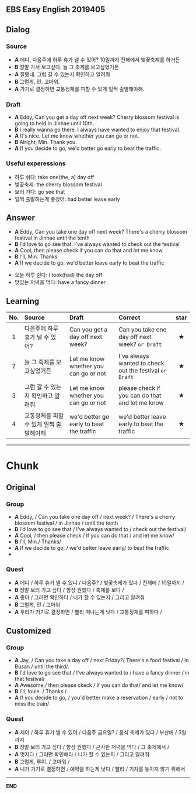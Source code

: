 ## EBS Easy English 2019405

## Dialog

### Source

* **A** 에디, 다음주에 하루 휴가 낼 수 있어? 10일까지 진해에서 벚꽃축제를 하거든
* **B** 정말 가서 보고싶다. 늘 그 축제를 보고싶었거든
* **A** 잘됐네. 그럼 갈 수 있는지 확인하고 알려줘
* **B** 그럴게, 민. 고마워.
* **A** 가기로 결정하면 교통정체를 피할 수 있게 일찍 출발해야해.


### Draft

* **A** Eddy, Can you get a day off next week? Cherry blossom festival is going to held in Jinhae until 10th.
* **B** I really wanna go there. I always have wanted to enjoy that festival.
* **A** It's nice. Let me know whether you can go or not.
* **B** Alright, Min. Thank you.
* **A** If you decide to go, we'd better go early to beat the traffic.


### Useful experessions
- 하루 쉬다: take one(the, a) day off
- 벛꽃축제: the cherry blossom festival
- 보러 가다: go see that
- 일찍 출발하는게 좋겠어: had better leave early



## Answer

* **A** Eddy, Can you take one day off next week? There's a cherry blossom festival in Jinhae until the tenth
* **B** I'd love to go see that. I've always wanted to check out the festival
* **A** Cool, then please check if you can do that and let me know
* **B** I'll, Min. Thanks
* **A** If we decide to go, we'd better leave early to beat the traffic


- 오늘 하루 쉰다: I took(had) the day off
- 맛있는 저녁을 먹다: have a fancy dinner


## Learning

| No. | Source | Draft | Correct | star |
| :---: | :--- | :--- | :--- | :---: |
| 1 | 다음주에 하루 휴가 낼 수 있어? | Can you get a day off next week? |Can you take one day off next week? `or Draft` | ★ |
| 2 | 늘 그 축제를 보고싶었거든 | Let me know whether you can go or not | I've always wanted to check out the festival `or Draft` | ★ |
| 3 | 그럼 갈 수 있는지 확인하고 알려줘 |  Let me know whether you can go or not | please check if you can do that and let me know | ★ |
| 4 | 교통정체를 피할 수 있게 일찍 출발해야해 | we'd better go early to beat the traffic | we'd better leave early to beat the traffic | ★ |


---

# Chunk

## Original

### Group

* **A** Eddy, / Can you take one day off / next week? / There's a cherry blossom festival / in Jinhae / until the tenth
* **B** I'd love to go see that./  I've always wanted to / check out the festival/
* **A** Cool, / then please check / if you can do that / and let me know/
* **B** I'll, Min./  Thanks/
* **A** If we decide to go, / we'd better leave early/  to beat the traffic
*
### Quest

* **A** 에디 / 하루 휴가 낼 수 있니 / 다음주? / 벚꽃축제가 있다 / 진해에 / 10일까지 /
* **B** 정말 보러 가고 싶다 / 항상 원했다 / 축제를 보다 /
* **A** 좋아 / 그러면 확인하다 / 니가 할 수 있는지 / 그리고 알려줘
* **B** 그럴게, 민 / 고마워  
* **A** 우리가 가기로 결정하면 / 빨리 떠나는게 낫다 / 교통정체를 피하다 /


## Customized

### Group

* **A** Jay, / Can you take a day off / next Friday?/  There's a food festival / in Busan / until the third/.
* **B** I'd love to go see that./  I've always wanted to / have a fancy dinner / in that festival/
* **A** Awesome,/  then please ckeck / if you can do that/ and let me know/   
* **B** I'll, louie. / Thanks./
* **A** If you decide to go, / you'd better make a reservation / early / not to miss the train/




### Quest

* **A** 제이 / 하루 휴가 낼 수 있어 / 다음주 금요일? / 음식 축제가 있다 / 부산에 / 3일까지
* **B** 정말 보러 가고 싶다 / 항상 원했다 / 근사한 저녁을 먹다 / 그 축제에서 /
* **A** 멋지다 / 그러면 확인해라 / 니가 할 수 있는지 / 그리고 알려줘
* **B** 그럴게, 루이. / 고마워 /
* **A** 니가 가기로 결정하면 / 예약을 하는게 낫다 / 빨리 / 기차를 놓치지 않기 위해서


---

**END**
